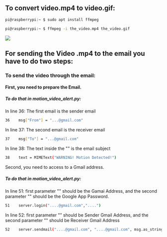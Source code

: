 ## To convert video.mp4 to video.gif:
```sh
pi@raspberrypi:~ $ sudo apt install ffmpeg
```
```sh
pi@raspberrypi:~ $ ffmpeg -i the_video.mp4 the_video.gif
```
![](Camera/video.gif)

## For sending the Video .mp4 to the email you have to do two steps:

### To send the video through the email: 
#### First, you need to prepare the Email.
##### To do that in motion_video_alert.py: 
In line 36: 
The first email is the sender email 
```sh
36    msg["From"] = "...@gmail.com"
``` 
In line 37: 
The second email is the receiver email
```sh
37    msg["To"] = "...@gmail.com"
``` 
In line 38: 
The text inside the "" is the email subject
```sh
38    text = MIMEText("WARNING! Motion Detected!")
``` 
Second, you need to access to a Gmail address. 

##### To do that in motion_video_alert.py: 
In line 51: first parameter "" should be the Gamai Address, and the second parameter "" should be the Google App Password.
```sh
51    server.login("....@gmail.com","....")
``` 
In line 52: first parameter "" should be Sender Gmail Address, and the second parameter "" should be Receiver Gmail Address
```sh
52    server.sendmail("....@gmail.com", "....@gmail.com", msg.as_string())
``` 
